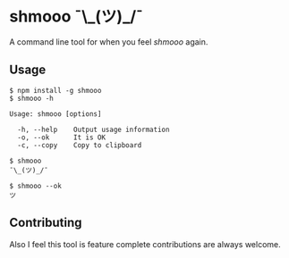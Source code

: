# shmooo ¯\\\_(ツ)\_/¯

A command line tool for when you feel _shmooo_ again.

## Usage

```
$ npm install -g shmooo
$ shmooo -h

Usage: shmooo [options]

  -h, --help    Output usage information
  -o, --ok      It is OK
  -c, --copy    Copy to clipboard

$ shmooo
¯\_(ツ)_/¯

$ shmooo --ok
ツ
```

## Contributing

Also I feel this tool is feature complete contributions are always welcome.
